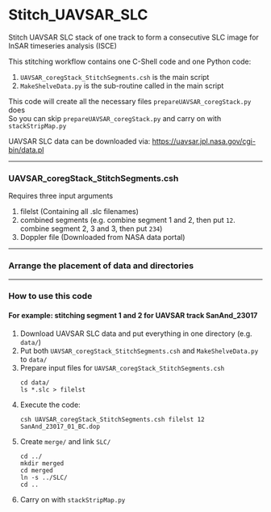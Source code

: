 # Stitch_UAVSAR_SLC
Stitch UAVSAR SLC stack of one track to form a consecutive SLC image for InSAR timeseries analysis (ISCE)  

This stitching workflow contains one C-Shell code and one Python code:  
1. `UAVSAR_coregStack_StitchSegments.csh` is the main script  
2. `MakeShelveData.py` is the sub-routine called in the main script

This code will create all the necessary files `prepareUAVSAR_coregStack.py` does  
So you can skip `prepareUAVSAR_coregStack.py` and carry on with `stackStripMap.py`  
  
UAVSAR SLC data can be downloaded via: https://uavsar.jpl.nasa.gov/cgi-bin/data.pl  

---
### UAVSAR_coregStack_StitchSegments.csh
Requires three input arguments
1. filelst (Containing all .slc filenames)
2. combined segments (e.g. combine segment 1 and 2, then put `12`. combine segment 2, 3 and 3, then put `234`)
3. Doppler file (Downloaded from NASA data portal)

---
### Arrange the placement of data and directories  


---
### How to use this code
#### For example: stitching segment 1 and 2 for UAVSAR track SanAnd_23017  
1. Download UAVSAR SLC data and put everything in one directory (e.g. `data/`)
2. Put both `UAVSAR_coregStack_StitchSegments.csh` and `MakeShelveData.py` to `data/`
3. Prepare input files for `UAVSAR_coregStack_StitchSegments.csh`
   ```shell
   cd data/
   ls *.slc > filelst
   ```
5. Execute the code:
   ```shell
   csh UAVSAR_coregStack_StitchSegments.csh filelst 12 SanAnd_23017_01_BC.dop
   ```
6. Create `merge/` and link `SLC/`
   ```shell
   cd ../
   mkdir merged
   cd merged
   ln -s ../SLC/
   cd ..
   ```
7. Carry on with `stackStripMap.py`
